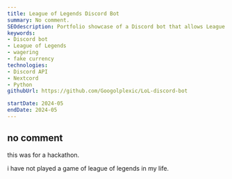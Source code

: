 ```yaml
---
title: League of Legends Discord Bot
summary: No comment.
SEOdescription: Portfolio showcase of a Discord bot that allows League of Legends players to wager fake currency on their games.
keywords:
- Discord bot
- League of Legends
- wagering
- fake currency
technologies: 
- Discord API
- Nextcord
- Python
githubUrl: https://github.com/Googolplexic/LoL-discord-bot

startDate: 2024-05
endDate: 2024-05
---
```


## no comment

this was for a hackathon.

i have not played a game of league of legends in my life.

